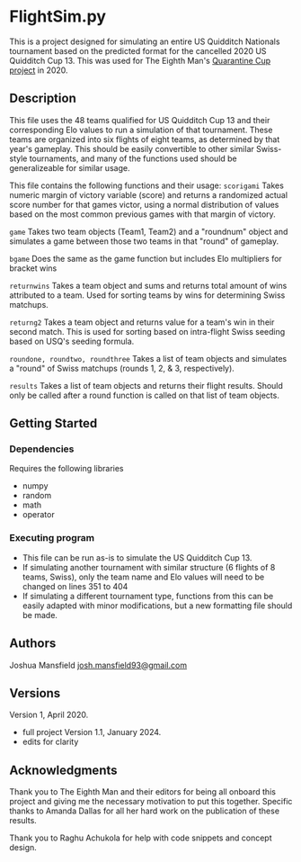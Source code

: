 # FlightSim.py

This is a project designed for simulating an entire US Quidditch Nationals tournament based on the predicted format for the cancelled 2020 US Quidditch Cup 13. This was used for The Eighth Man's [Quarantine Cup project](http://www.eighthman.com/2020/03/24/the-nationals-that-wasnt/) in 2020.

## Description

This file uses the 48 teams qualified for US Quidditch Cup 13 and their corresponding Elo values to run a simulation of that tournament. These teams are organized into six flights of eight teams, as determined by that year's gameplay. This should be easily convertible to other similar Swiss-style tournaments, and many of the functions used should be generalizeable for similar usage.

This file contains the following functions and their usage:
```scorigami```
Takes numeric margin of victory variable (score) and returns a randomized actual score number for that games victor, using a normal distribution of values based on the most common previous games with that margin of victory.

```game```
Takes two team objects (Team1, Team2) and a "roundnum" object and simulates a game between those two teams in that "round" of gameplay.

```bgame```
Does the same as the game function but includes Elo multipliers for bracket wins

```returnwins```
Takes a team object and sums and returns total amount of wins attributed to a team. Used for sorting teams by wins for determining Swiss matchups.

```returng2```
Takes a team object and returns value for a team's win in their second match. This is used for sorting based on intra-flight Swiss seeding based on USQ's seeding formula.

```roundone, roundtwo, roundthree```
Takes a list of team objects and simulates a "round" of Swiss matchups (rounds 1, 2, & 3, respectively).

```results```
Takes a list of team objects and returns their flight results. Should only be called after a round function is called on that list of team objects.


## Getting Started

### Dependencies

Requires the following libraries
* numpy
* random
* math
* operator

### Executing program

* This file can be run as-is to simulate the US Quidditch Cup 13.
* If simulating another tournament with similar structure (6 flights of 8 teams, Swiss), only the team name and Elo values will need to be changed on lines 351 to 404
* If simulating a different tournament type, functions from this can be easily adapted with minor modifications, but a new formatting file should be made.

## Authors

Joshua Mansfield
josh.mansfield93@gmail.com

## Versions

Version 1, April 2020.
* full project
Version 1.1, January 2024.
* edits for clarity

## Acknowledgments

Thank you to The Eighth Man and their editors for being all onboard this project and giving me the necessary motivation to put this together. Specific thanks to Amanda Dallas for all her hard work on the publication of these results.

Thank you to Raghu Achukola for help with code snippets and concept design.